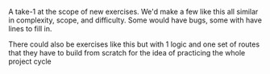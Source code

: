 A take-1 at the scope of new exercises.  We'd make a few like this all similar in complexity, scope, and difficulty.  Some would have bugs, some with have lines to fill in.

There could also be exercises like this but with 1 logic and one set of routes that they have to build from scratch for the idea of practicing the whole project cycle
